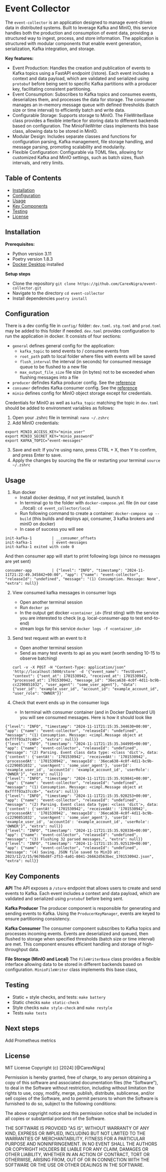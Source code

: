 # Event Collector  

The `event-collector` is an application designed to manage event-driven data in distributed systems. Built to leverage Kafka and MinIO, this service handles both the production and consumption of event data, providing a structured way to ingest, process, and store information. The application is structured with modular components that enable event generation, serialization, Kafka integration, and storage.

**Key features:** 
* Event Production: Handles the creation and publication of events to Kafka topics using a FastAPI endpoint (/store). Each event includes a context and data payload, which are validated and serialized using `protobuf` before being sent to specific Kafka partitions with a producer key, facilitating consistent partitioning.
* Event Consumption: Subscribes to Kafka topics and consumes events, deserializes them, and processes the data for storage. The consumer manages an in-memory message queue with defined thresholds (batch size or time interval) to efficiently batch and write data.
* Configurable Storage: Supports storage to MinIO. The FileWriterBase class provides a flexible interface for storing data to different backends based on configuration. The MinioFileWriter class implements this base class, allowing data to be stored in MinIO.
* Modular Design: Includes separate classes and functions for configuration parsing, Kafka management, file storage handling, and message parsing, promoting scalability and modularity.
* Flexible Configuration: Configurable via TOML files, allowing for customized Kafka and MinIO settings, such as batch sizes, flush intervals, and retry limits.


## Table of Contents
- [Installation](#installation)
- [Configuration](#configuration)
- [Usage](#usage)
- [Key Components](#key-components)
- [Testing](#testing)
- [License](#license)


## Installation
**Prerequisites:** 
* Python version 3.11
* Poetry version 1.8.3
* [Docker Desktop](https://docs.docker.com/desktop/) installed

**Setup steps**
* Clone the repository `git clone https://github.com/CarexNigra/event-collector.git`
* Navigate to the directory `cd event-collector`
* Install dependencies `poetry install`


## Configuration
There is a dev config file in `config/` folder: `dev.toml`. `stg.toml` and `prod.toml` may be added to this folder if needed. `dev.toml` provides configuration to run the application in docker. It consists of four sections:
* `general` defines general config for the application: 
    * `kafka_topic` to send events to / consume events from
    * `root_path` path to local folder where files with events will be saved 
    * `flush_interval` the interval (in seconds) for consumed message queue to be flushed to a new file
    * `max_output_file_size` file size (in bytes) not to be exceeded when flushing messages into a file
* `producer` defindes Kafka producer config. See the [reference](https://docs.confluent.io/platform/current/installation/configuration/producer-configs.html)
* `consumer` defindes Kafka consumer config. See the [reference](https://docs.confluent.io/platform/current/installation/configuration/consumer-configs.html)
* `minio` defines config for MinIO object storage except for credentials. 

Credentials for MinIO as well as `kafka_topic` matching the topic in `dev.toml` should be added to environment variables as follows:
1. Open your .zshrc file in terminal: `nano ~/.zshrc`
2. Add MinIO credentials:
```
export MINIO_ACCESS_KEY="minio_user"
export MINIO_SECRET_KEY="minio_password"
export KAFKA_TOPIC="event-messages"
```
3. Save and exit: If you're using nano, press CTRL + X, then Y to confirm, and press Enter to save.
4. Apply the changes by sourcing the file or restarting your terminal `source ~/.zshrc`


## Usage
1. Run docker
    * Install docker desktop, if not yet installed, launch it
    * In terminal go to the folder with `docker-compose.yml` file (in our case ../local): `cd event_collector/local`
    * Run following command to create a container: `docker-compose up --build` (this builds and deploys api, consumer, 3 kafka brokers and minIO on docker)
    * In case of success you will see
```
init-kafka-1         | __consumer_offsets
init-kafka-1         | event-messages
init-kafka-1 exited with code 0
```
And then consumer app will start to print following logs (since no messages are yet sent) 
```
consumer-app         | {"level": "INFO", "timestamp": "2024-11-11T21:22:49.345842+00:00", "app": {"name": "event-collector", "releaseId": "undefined", "message": "(1) Consumption. Message: None", "extra": null}}
```

2. View consumed kafka messages in consumer logs
    * Open another terminal session
    * Run `docker ps`
    * In the output get docker `<container_id>` (first sting) with the service you are interested to check (e.g. local-consumer-app to test end-to-end)
    * stream logs for this service `docker logs -f <container_id>`

3. Send test request with an event to it
    * Open another terminal session
    * Send as many test events to api as you want (worth sending 10-15 to observe batching)
    ```shell
    curl -v -X POST -H "Content-Type: application/json" 'http://localhost:5000/store' -d '{"event_name": "TestEvent", "context": {"sent_at": 1701530942, "received_at": 1701530942, "processed_at": 1701530942, "message_id": "36eca638-4c0f-4d11-bc9b-cc2290851032", "user_agent": "some_user_agent"}, "data": {"user_id": "example_user_id", "account_id": "example_account_id", "user_role": "OWNER"}}'
    ```

4. Check that event ends up in the consumer logs
    * In terminal with consumer container (and in Docker Dashboard UI) you will see consumed messages. Here is how it should look like
```
{"level": "INFO", "timestamp": "2024-11-11T21:15:35.344630+00:00", "app": {"name": "event-collector", "releaseId": "undefined", "message": "(1) Consumption. Message: <cimpl.Message object at 0xffff93a37c40>", "extra": null}}
{"level": "INFO", "timestamp": "2024-11-11T21:15:35.344995+00:00", "app": {"name": "event-collector", "releaseId": "undefined", "message": "(2) Parsing. Event class data type: <class 'dict'>, data: {'context': {'sentAt': '1701530942', 'receivedAt': '1701530942', 'processedAt': '1701530942', 'messageId': '36eca638-4c0f-4d11-bc9b-cc2290851032', 'userAgent': 'some_user_agent'}, 'userId': 'example_user_id', 'accountId': 'example_account_id', 'userRole': 'OWNER'}", "extra": null}}
{"level": "INFO", "timestamp": "2024-11-11T21:15:35.919841+00:00", "app": {"name": "event-collector", "releaseId": "undefined", "message": "(1) Consumption. Message: <cimpl.Message object at 0xffff93a37cc0>", "extra": null}}
{"level": "INFO", "timestamp": "2024-11-11T21:15:35.920253+00:00", "app": {"name": "event-collector", "releaseId": "undefined", "message": "(2) Parsing. Event class data type: <class 'dict'>, data: {'context': {'sentAt': '1701530942', 'receivedAt': '1701530942', 'processedAt': '1701530942', 'messageId': '36eca638-4c0f-4d11-bc9b-cc2290851032', 'userAgent': 'some_user_agent'}, 'userId': 'example_user_id', 'accountId': 'example_account_id', 'userRole': 'OWNER'}", "extra": null}}
{"level": "INFO", "timestamp": "2024-11-11T21:15:35.920336+00:00", "app": {"name": "event-collector", "releaseId": "undefined", "message": "(3) Flushing 32 parsed messages.", "extra": null}}
{"level": "INFO", "timestamp": "2024-11-11T21:15:35.925139+00:00", "app": {"name": "event-collector", "releaseId": "undefined", "message": "(4) Saving. JSON file saved to MinIO at: 2023/12/2/15/9670bd8f-2f53-4a01-8041-26662d563bec_1701530942.json", "extra": null}}
```

## Key Components
**API**
The API exposes a `/store` endpoint that allows users to create and send events to Kafka. Each event includes a context and data payload, which are validated and serialized using `protobuf` before being sent.

**Kafka Producer**
The producer component is responsible for generating and sending events to Kafka. Using the `ProducerKeyManager`, events are keyed to ensure partitioning consistency.

**Kafka Consumer** 
The consumer component subscribes to Kafka topics and processes incoming events. Events are deserialized and queued, then flushed to storage when specified thresholds (batch size or time interval) are met. This component ensures efficient handling and storage of high-throughput data.

**File Storage (MinIO and Local)**
The `FileWriterBase` class provides a flexible interface allowing data to be stored in different backends based on configuration. `MinioFileWriter` class implements this base class,


## Testing
* Static + style checks, and tests: `make battery`
* Static checks `make static-check`
* Style checks `make style-check` and `make restyle`
* Tests `make tests`

## Next steps
Add Prometheus metrics

## License
MIT License
Copyright (c) [2024] [@CarexNigra]

Permission is hereby granted, free of charge, to any person obtaining a copy
of this software and associated documentation files (the "Software"), to deal
in the Software without restriction, including without limitation the rights
to use, copy, modify, merge, publish, distribute, sublicense, and/or sell
copies of the Software, and to permit persons to whom the Software is
furnished to do so, subject to the following conditions:

The above copyright notice and this permission notice shall be included in all
copies or substantial portions of the Software.

THE SOFTWARE IS PROVIDED "AS IS", WITHOUT WARRANTY OF ANY KIND, EXPRESS OR
IMPLIED, INCLUDING BUT NOT LIMITED TO THE WARRANTIES OF MERCHANTABILITY,
FITNESS FOR A PARTICULAR PURPOSE AND NONINFRINGEMENT. IN NO EVENT SHALL THE
AUTHORS OR COPYRIGHT HOLDERS BE LIABLE FOR ANY CLAIM, DAMAGES OR OTHER
LIABILITY, WHETHER IN AN ACTION OF CONTRACT, TORT OR OTHERWISE, ARISING FROM,
OUT OF OR IN CONNECTION WITH THE SOFTWARE OR THE USE OR OTHER DEALINGS IN THE
SOFTWARE.
